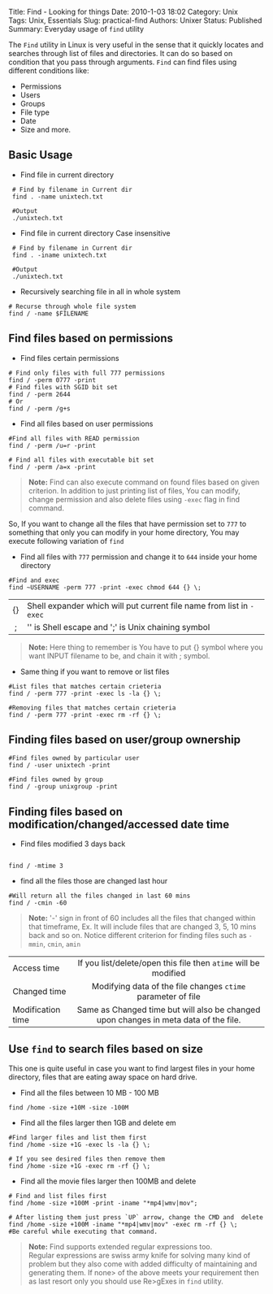 Title: Find - Looking for things
Date: 2010-1-03 18:02
Category: Unix    
Tags: Unix, Essentials
Slug: practical-find
Authors: Unixer
Status: Published
Summary: Everyday usage of `find` utility


The `Find` utility in Linux is very useful in the sense that it quickly locates and searches through list of files and directories.
It can do so based on condition that you pass through arguments. 
`Find` can find files using different conditions like:  

 * Permissions
 * Users
 * Groups
 * File type
 * Date
 * Size and more.

## Basic Usage
- Find file in current directory
    
```language-bash
 # Find by filename in Current dir
 find . -name unixtech.txt

 #Output
 ./unixtech.txt
```

- Find file in current directory <span class="fa fa-arrow-right"></span> Case insensitive
    
```language-bash
 # Find by filename in Current dir
 find . -iname unixtech.txt

 #Output
 ./unixtech.txt
```

- Recursively searching file in all in whole system
```language-bash
# Recurse through whole file system
find / -name $FILENAME
```

## Find files based on permissions 

- Find files certain permissions
```language-bash 
# Find only files with full 777 permissions
find / -perm 0777 -print
# Find files with SGID bit set 
find / -perm 2644
# Or
find / -perm /g+s
```

- Find all files based on user permissions
```language-bash 
#Find all files with READ permission
find / -perm /u=r -print

# Find all files with executable bit set
find / -perm /a=x -print
```

> **Note:** Find can also execute command on found files based on given criterion.
> In addition to just printing list of files, You can modify, change permission and also delete files using `-exec` flag in find command.

So, If you want to change all the files that have permission set to `777` to something that only you can modify in your home directory, You may execute following variation of `find`

- Find all files with `777` permission and change it to `644` inside your home directory
```language-bash
#Find and exec 
find ~USERNAME -perm 777 -print -exec chmod 644 {} \;
```

|  |                                                                |
| :---:      | :---                                                                    |
| \{\}   | Shell expander which will put current file name from list in `-exec`|
| \;     | '\' is Shell escape and ';' is Unix chaining symbol                |


> **Note:** Here thing to remember is You have to put \{\} symbol where you want INPUT filename to be, and chain it with \; symbol.

- Same thing if you want to remove or list files
```language-bash
#List files that matches certain crieteria
find / -perm 777 -print -exec ls -la {} \;

#Removing files that matches certain crieteria
find / -perm 777 -print -exec rm -rf {} \;
```

## Finding files based on user/group ownership
```language-bash
#Find files owned by particular user
find / -user unixtech -print

#Find files owned by group
find / -group unixgroup -print

```


## Finding files based on modification/changed/accessed date time

- Find files modified 3 days back
```language-bash 

find / -mtime 3

```

- find all the files those are changed last hour
```language-bash
#Will return all the files changed in last 60 mins
find / -cmin -60
```

> **Note:** '-' sign in front of 60 includes all the files that changed within that timeframe, Ex. It will include files that are changed 3, 5, 10 mins back and so on.
> Notice different criterion for finding files such as `-mmin`, `cmin`, `amin`


|         |          |   
| ------------- |:-------------:|
|   Access time      | If you list/delete/open this file then `atime` will be modified          |   
|   Changed time      | Modifying data of the file changes `ctime` parameter of file |   
|   Modification time      | Same as Changed time but will also be changed upon changes in meta data of the file. |   


## Use `find` to search files based on size

This one is quite useful in case you want to find largest files in your home directory, files that are eating away space on hard drive. 

- Find all the  files between 10 MB - 100 MB

```language-bash
find /home -size +10M -size -100M
```

- Find all the files larger then 1GB and delete em

```language-bash
#Find larger files and list them first
find /home -size +1G -exec ls -la {} \;

# If you see desired files then remove them
find /home -size +1G -exec rm -rf {} \;

```

- Find all the movie files larger then 100MB and delete 
```language-bash
# Find and list files first
find /home -size +100M -print -iname "*mp4|wmv|mov";

# After listing them just press `UP` arrow, change the CMD and  delete 
find /home -size +100M -iname "*mp4|wmv|mov" -exec rm -rf {} \;
#Be careful while executing that command.
```

> **Note:** Find supports extended regular expressions too.   
>Regular expressions are swiss army knife for solving many kind of problem but they also come with added difficulty of maintaining and generating them. If none> of the above meets your requirement then as last resort only you should use Re>gExes in `find` utility.


